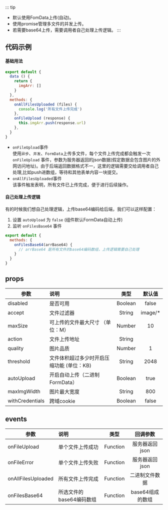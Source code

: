 
::: tip
* 默认使用FomData上传(自动)。
* 使用promise管理多文件的并发上传。
* 若需要base64上传，需要调用者自己处理上传逻辑。
:::

## 代码示例
#### 基础用法


<ClientOnly>
<Common-code-format>
  <highlight-code slot="codeText" lang="vue">
    <bo-uploader 
      :action="http://abc.com/up.php"
      @onAllFilesUploaded = "onAllFilesUploaded"
      @onFileUpload = "onFileUpload"
    ></bo-uploader>
  </highlight-code>
</Common-code-format>
</ClientOnly> 

```js
export default {
  data () {
    return {
      imgArr: []
    }
  },
  methods: {
    onAllFilesUploaded (files) {
      console.log('所有文件上传完成')
    },
    onFileUpload (response) {
      this.imgArr.push(response.url)
    },
  }
}
```
* ```onFileUpload```事件  
使用```异步```、```并发```、```FormData```上传多文件，每个文件上传完成都会触发一次 ```onFileUpload``` 事件，参数为服务器返回的json数据(假定数据会包含图片的外网访问地址)。由于后端返回数据格式不一，这里的逻辑需要交给调用者自己处理,比如push进数组，等待和其他表单内容一块提交。
* ```onAllFilesUploaded```事件  
该事件触发表明，所有文件已上传完成，便于进行后续操作。

#### 自己处理上传逻辑
有的时候我们想自己处理逻辑，上传base64编码给后端，我们可以这样配置：
1. 设置 ```autoUpload``` 为 ```false```  (组件默认FormData自动上传)
2. 监听 ```onFilesBase64``` 事件  

<ClientOnly>
<Common-code-format>
  <highlight-code slot="codeText" lang="vue">
    <bo-uploader 
      :action="http://abc.com/up.php"
      :autoUpload = false
      @onFilesBase64 = "onFilesBase64"
    >
    </bo-uploader>
  </highlight-code>
</Common-code-format>
</ClientOnly> 

```js
export default {
  methods: {
    onFilesBase64(arrBase64) {
      // arrBase64 是所有文件的base64编码数组，上传逻辑需要自己处理
    }
  }
}
```

## props
| 参数              | 说明                                        | 类型     | 默认值
| -------------    |:--------------------------------------------| :-----:  | :-----:   |
| disabled         | 是否可用                                   | Boolean   |   false    |
| accept           | 文件过滤器                                  | String    |   image/* |
| maxSize          | 可上传的文件最大尺寸 （单位：M）              | Number    |   10      |
| action           | 文件上传地址                                | String    |           |
| quality          | 图片品质                                    | Number    |  1       |
| threshold        | 文件体积超过多少时开启压缩功能 (单位：KB)      | String   |  2048     |
| autoUpload       | 开启自动上传（二进制FormData）                | Boolean   |  true   |
| maxImgWidth      | 图片最大宽度                                 | String    |   800    |
| withCredentials  | 跨域cookie                                  | Boolean   |   false  |

## events
| 参数                 | 说明                       | 类型        | 回调参数
| --------------------|:-------------------------  | :---------: | :-----: |
| onFileUpload        | 单个文件上传成功             |  Function   |  服务器返回json    |
| onFileError         | 单个文件上传失败             |  Function   |  服务器返回json    |
| onAllFilesUploaded  | 所有文件上传完成             |  Function   |  二进制文件数据    |
| onFilesBase64       | 所选文件的base64编码数组     |  Function   |  base64组成的数组  |

